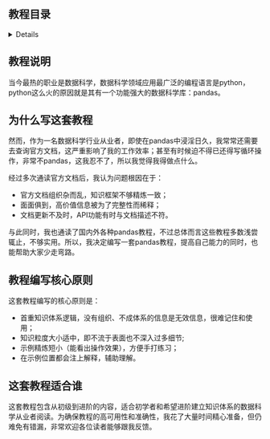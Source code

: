 ## 教程目录
<details>

        0. 配置环境
        1. Series和DataFrame对象的创建
        2. Series和DataFrame对象的查、改、增、删
        3. merge详解
        4. Index对象的创建，查、改、增、删和使用
        5. 普通列和行index的相互转化
        6. 数据结构总览
        7. 显示控制
        8. 快速查看整体信息
        9. 数值运算
        10. 数值统计运算
        11. mask与比较运算（待完成）
        12. Category型与离散化
        13. Object型的文本操作（待完成）
        14. groupby详解（待完成）
        15. pandas_sql

</details>

## 教程说明

当今最热的职业是数据科学，数据科学领域应用最广泛的编程语言是python，python这么火的原因就是其有一个功能强大的数据科学库：pandas。

## 为什么写这套教程
然而，作为一名数据科学行业从业者，即使在pandas中浸淫日久，我常常还需要去查询官方文档，这严重影响了我的工作效率；甚至有时候迫不得已还得写循环操作，非常不pandas，这我忍不了，所以我觉得我得做点什么。

经过多次通读官方文档后，我认为问题根因在于：
- 官方文档组织杂而乱，知识框架不够精炼一致；
- 面面俱到，高价值信息被为了完整性而稀释；
- 文档更新不及时，API功能有时与文档描述不符。

与此同时，我也通读了国内外各种pandas教程，不过总体而言这些教程多数浅尝辄止，不够实用。所以，我决定编写一套pandas教程，提高自己能力的同时，也能帮助大家少走弯路。

## 教程编写核心原则
这套教程编写的核心原则是：
- 首重知识体系逻辑，没有组织、不成体系的信息是无效信息，很难记住和使用；
- 知识粒度大小适中，即不流于表面也不深入过多细节;
- 示例精炼短小（能看出操作效果），方便手打练习；
- 在示例位置都会注上解释，辅助理解。

## 这套教程适合谁
这套教程包含从初级到进阶的内容，适合初学者和希望进阶建立知识体系的数据科学从业者阅读。为确保教程的高可用性和准确性，我花了大量时间精心准备，但仍难免有错漏，非常欢迎各位读者能够跟我反馈。

